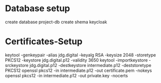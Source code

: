 # Database setup
create database project-db 
create shema keycloak

# Certificates-Setup
keytool -genkeypair -alias jdg.digital -keyalg RSA -keysize 2048 -storetype PKCS12 -keystore jdg.digital.p12 -validity 3650
keytool -importkeystore -srckeystore jdg.digital.p12 -destkeystore intermediate.p12 -deststoretype PKCS12
openssl pkcs12 -in intermediate.p12 -out certificate.pem -nokeys
openssl pkcs12 -in intermediate.p12 -out private.key -nocerts